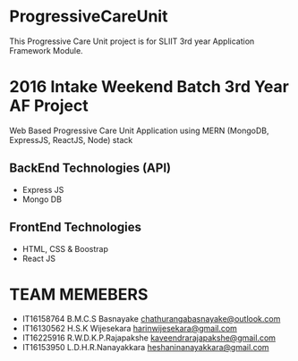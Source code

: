 # ProgressiveCareUnit
This Progressive Care Unit project is for SLIIT 3rd year Application Framework Module.

2016 Intake Weekend Batch 3rd Year AF Project
==============================================
Web Based Progressive Care Unit Application using MERN (MongoDB, ExpressJS, ReactJS, Node) stack

BackEnd Technologies (API)
---------------------
* Express JS
* Mongo DB

FrontEnd Technologies
--------------------
* HTML, CSS & Boostrap
* React JS


TEAM MEMEBERS
==============
* IT16158764 B.M.C.S Basnayake chathurangabasnayake@outlook.com
* IT16130562 H.S.K Wijesekara harinwijesekara@gmail.com
* IT16225916 R.W.D.K.P.Rajapakshe kaveendrarajapakshe@gmail.com
* IT16153950 L.D.H.R.Nanayakkara heshaninanayakkara@gmail.com
